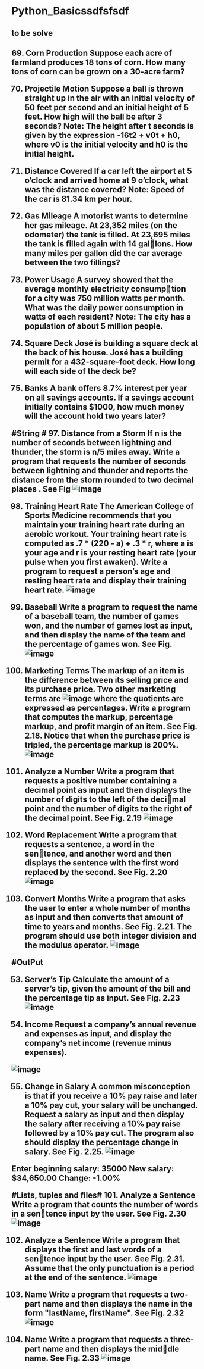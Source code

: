 # Python_Basicssdfsfsdf
<h2> to be solve <h2>
69. Corn Production Suppose each acre of farmland produces 18 tons of corn. How 
many tons of corn can be grown on a 30-acre farm?

70. Projectile Motion Suppose a ball is thrown straight up in the air with an initial 
velocity of 50  feet per second and an initial height of 5  feet. How high will the 
ball be after 3 seconds? Note: The height after t seconds is given by the expression 
-16t2 + v0t + h0, where v0 is the initial velocity and h0 is the initial height.


71. Distance Covered If a car left the airport at 5 o’clock and arrived home at 9 
o’clock, what was the distance covered? Note: Speed of the car is 81.34 km per hour.


72. Gas Mileage A motorist wants to determine her gas mileage. At 23,352 miles (on 
the odometer) the tank is filled. At 23,695 miles the tank is filled again with 14 gallons. How many miles per gallon did the car average between the two fillings?


73. Power Usage A survey showed that the average monthly electricity consumption  for a city was 750 million watts per month. What was the daily power 
consumption in watts of each resident? Note: The city has a population of about 
5 million people.


74. Square Deck José is building a square deck at the back of his house. José has a 
building permit for a 432-square-foot deck. How long will each side of the deck be?


75. Banks A bank offers 8.7% interest per year on all savings accounts. If a savings 
account initially contains $1000, how much money will the account hold two years 
later?

  #String #
 97. Distance from a Storm If n is the number of seconds between lightning and 
thunder, the storm is n/5 miles away. Write a program that requests the number 
of seconds between lightning and thunder and reports the distance from the storm 
rounded to two decimal places . See Fig
  ![image](https://user-images.githubusercontent.com/85821198/185799398-df00e132-6625-4bbd-bd4d-9e9def0a6dad.png)
  
98. Training Heart Rate The American College of Sports Medicine recommends that 
you maintain your training heart rate during an aerobic workout. Your training heart 
rate is computed as .7 * (220 - a) + .3 * r, where a is your age and r is your resting 
heart rate (your pulse when you first awaken). Write a program to request a person’s 
age and resting heart rate and display their training heart rate.
![image](https://user-images.githubusercontent.com/85821198/185799408-76c20152-96f6-4827-997d-c3aa7b903384.png)
  
 101. Baseball Write a program to request the name of a baseball team, the number of 
games won, and the number of games lost as input, and then display the name of the 
team and the percentage of games won. See Fig.
![image](https://user-images.githubusercontent.com/85821198/185799484-90b3bf60-098f-40a5-a7a5-316cdbcd66ec.png)

  
  108. Marketing Terms The markup of an item is the difference between its selling price
and its purchase price. Two other marketing terms are
![image](https://user-images.githubusercontent.com/85821198/185799500-990b0619-02f2-43a2-9ff5-cc6cdaa2434f.png)
where the quotients are expressed as percentages. Write a program that computes the 
markup, percentage markup, and profit margin of an item. See Fig. 2.18. Notice that 
when the purchase price is tripled, the percentage markup is 200%.
  ![image](https://user-images.githubusercontent.com/85821198/185799507-cb12bf8f-e5bf-4a14-a8fd-30ef6fc9696f.png)

  109. Analyze a Number Write a program that requests a positive number containing a 
decimal point as input and then displays the number of digits to the left of the decimal point and the number of digits to the right of the decimal point. See Fig. 2.19
  ![image](https://user-images.githubusercontent.com/85821198/185799541-cf6f726f-3b4d-422e-8ed9-744114f0712a.png)
  
  
  110. Word Replacement Write a program that requests a sentence, a word in the sentence, and another word and then displays the sentence with the first word replaced 
by the second. See Fig. 2.20
  ![image](https://user-images.githubusercontent.com/85821198/185799620-8048357b-508a-46c9-b82a-6c52b29ee48b.png)
  
111. Convert Months Write a program that asks the user to enter a whole number 
of months as input and then converts that amount of time to years and months. 
See Fig.  2.21. The program should use both integer division and the modulus 
operator.
![image](https://user-images.githubusercontent.com/85821198/185799637-9f22d976-5aa6-4fab-ae49-deadaea90891.png)

  #OutPut
  
  53. Server’s Tip Calculate the amount of a server’s tip, given the amount of the bill 
and the percentage tip as input. See Fig. 2.23
  ![image](https://user-images.githubusercontent.com/85821198/185799676-431d0d70-23e6-4768-bbd6-7c395c7606b2.png)

  54. Income Request a company’s annual revenue and expenses as input, and display 
the company’s net income (revenue minus expenses).
  
  ![image](https://user-images.githubusercontent.com/85821198/185799707-243dbebe-217d-4d06-b9bd-ec9a4780782b.png)
  
  
  55. Change in Salary A common misconception is that if you receive a 10% pay raise 
and later a 10% pay cut, your salary will be unchanged. Request a salary as input 
and then display the salary after receiving a 10% pay raise followed by a 10% pay 
cut. The program also should display the percentage change in salary. See Fig. 2.25.
![image](https://user-images.githubusercontent.com/85821198/185799724-87fcaaed-d4f3-462b-802a-586242362524.png)
  
Enter beginning salary: 35000
New salary: $34,650.00
Change: -1.00%

  
  #Lists, tuples and files#
  101. Analyze a Sentence Write a program that counts the number of words in a sentence input by the user. See Fig. 2.30
  ![image](https://user-images.githubusercontent.com/85821198/185799824-5c0021ca-265c-475f-bcf4-299cb3840303.png)

  102. Analyze a Sentence Write a program that displays the first and last words of a sentence input by the user. See Fig. 2.31. Assume that the only punctuation is a period 
at the end of the sentence.
  ![image](https://user-images.githubusercontent.com/85821198/185799839-13088b97-3919-4685-b20e-fa92d706f455.png)

  103. Name Write a program that requests a two-part name and then displays the name 
in the form "lastName, firstName". See Fig. 2.32
  ![image](https://user-images.githubusercontent.com/85821198/185799850-3e455b2a-3355-4587-8304-cd7bf442b86c.png)

  
  104. Name Write a program that requests a three-part name and then displays the middle name. See Fig. 2.33
  ![image](https://user-images.githubusercontent.com/85821198/185799868-038b63bf-8ec2-4730-a38c-4c9f4734e686.png)

